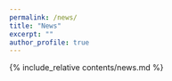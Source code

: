 ```yaml
---
permalink: /news/
title: "News"
excerpt: ""
author_profile: true
---
```


{% include_relative contents/news.md %}




